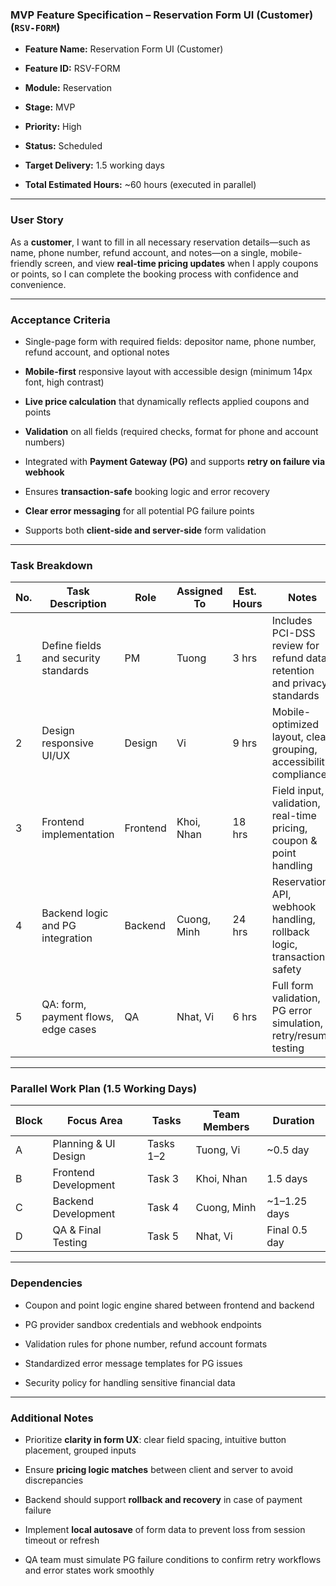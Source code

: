 ### **MVP Feature Specification – Reservation Form UI (Customer) (`RSV-FORM`)**

* **Feature Name:** Reservation Form UI (Customer)

* **Feature ID:** RSV-FORM

* **Module:** Reservation

* **Stage:** MVP

* **Priority:** High

* **Status:** Scheduled

* **Target Delivery:** 1.5 working days

* **Total Estimated Hours:** \~60 hours (executed in parallel)

---

### **User Story**

As a **customer**, I want to fill in all necessary reservation details—such as name, phone number, refund account, and notes—on a single, mobile-friendly screen, and view **real-time pricing updates** when I apply coupons or points, so I can complete the booking process with confidence and convenience.

---

### **Acceptance Criteria**

* Single-page form with required fields: depositor name, phone number, refund account, and optional notes

* **Mobile-first** responsive layout with accessible design (minimum 14px font, high contrast)

* **Live price calculation** that dynamically reflects applied coupons and points

* **Validation** on all fields (required checks, format for phone and account numbers)

* Integrated with **Payment Gateway (PG)** and supports **retry on failure via webhook**

* Ensures **transaction-safe** booking logic and error recovery

* **Clear error messaging** for all potential PG failure points

* Supports both **client-side and server-side** form validation

---

### **Task Breakdown**

| No. | Task Description | Role | Assigned To | Est. Hours | Notes |
| ----- | ----- | ----- | ----- | ----- | ----- |
| 1 | Define fields and security standards | PM | Tuong | 3 hrs | Includes PCI-DSS review for refund data; retention and privacy standards |
| 2 | Design responsive UI/UX | Design | Vi | 9 hrs | Mobile-optimized layout, clear grouping, accessibility compliance |
| 3 | Frontend implementation | Frontend | Khoi, Nhan | 18 hrs | Field input, validation, real-time pricing, coupon & point handling |
| 4 | Backend logic and PG integration | Backend | Cuong, Minh | 24 hrs | Reservation API, webhook handling, rollback logic, transaction safety |
| 5 | QA: form, payment flows, edge cases | QA | Nhat, Vi | 6 hrs | Full form validation, PG error simulation, retry/resume testing |

---

### **Parallel Work Plan (1.5 Working Days)**

| Block | Focus Area | Tasks | Team Members | Duration |
| ----- | ----- | ----- | ----- | ----- |
| A | Planning & UI Design | Tasks 1–2 | Tuong, Vi | \~0.5 day |
| B | Frontend Development | Task 3 | Khoi, Nhan | 1.5 days |
| C | Backend Development | Task 4 | Cuong, Minh | \~1–1.25 days |
| D | QA & Final Testing | Task 5 | Nhat, Vi | Final 0.5 day |

---

### 

### **Dependencies**

* Coupon and point logic engine shared between frontend and backend

* PG provider sandbox credentials and webhook endpoints

* Validation rules for phone number, refund account formats

* Standardized error message templates for PG issues

* Security policy for handling sensitive financial data

---

### **Additional Notes**

* Prioritize **clarity in form UX**: clear field spacing, intuitive button placement, grouped inputs

* Ensure **pricing logic matches** between client and server to avoid discrepancies

* Backend should support **rollback and recovery** in case of payment failure

* Implement **local autosave** of form data to prevent loss from session timeout or refresh

* QA team must simulate PG failure conditions to confirm retry workflows and error states work smoothly


